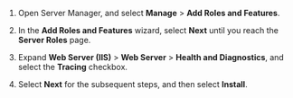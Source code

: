 1. Open Server Manager, and select **Manage** > **Add Roles and Features**.
1. In the **Add Roles and Features** wizard, select **Next** until you reach the **Server Roles** page.
1. Expand **Web Server (IIS)** > **Web Server** > **Health and Diagnostics**, and select the **Tracing** checkbox.
1. Select **Next** for the subsequent steps, and then select **Install**.